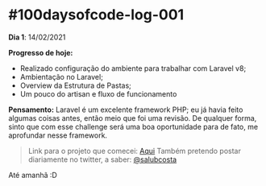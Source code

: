 # #100daysofcode-log-001

__Dia 1__: 14/02/2021

__Progresso de hoje:__
- Realizado configuração do ambiente para trabalhar com Laravel v8;
- Ambientação no Laravel;
- Overview da Estrutura de Pastas;
- Um pouco do artisan e fluxo de funcionamento


__Pensamento:__ Laravel é um excelente framework PHP; eu já havia feito algumas coisas antes, 
então meio que foi uma revisão. De qualquer forma, sinto que com esse challenge será uma boa oportunidade para de fato,
me aprofundar nesse framework. 

> Link para o projeto que comecei: [Aqui](https://github.com/salubcosta/l8-marketplace)
Também pretendo postar diariamente no twitter, a saber: [@salubcosta](https://twitter.com/salubcosta)

Até amanhã :D 